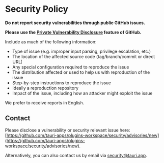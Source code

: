# Security Policy

**Do not report security vulnerabilities through public GitHub issues.**

**Please use the
[Private Vulnerability Disclosure](https://docs.github.com/en/code-security/security-advisories/guidance-on-reporting-and-writing-information-about-vulnerabilities/privately-reporting-a-security-vulnerability#privately-reporting-a-security-vulnerability)
feature of GitHub.**

Include as much of the following information:

-   Type of issue (e.g. improper input parsing, privilege escalation, etc.)
-   The location of the affected source code (tag/branch/commit or direct URL)
-   Any special configuration required to reproduce the issue
-   The distribution affected or used to help us with reproduction of the issue
-   Step-by-step instructions to reproduce the issue
-   Ideally a reproduction repository
-   Impact of the issue, including how an attacker might exploit the issue

We prefer to receive reports in English.

## Contact

Please disclose a vulnerability or security relevant issue here:
[https://github.com/tauri-apps/plugins-workspace/security/advisories/new](https://github.com/tauri-apps/plugins-workspace/security/advisories/new).

Alternatively, you can also contact us by email via [security@tauri.app](mailto:security@tauri.app).
